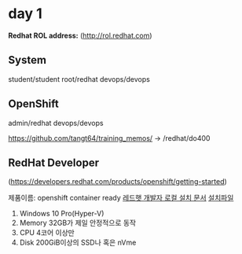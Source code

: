 
# day 1

**Redhat ROL address:** (http://rol.redhat.com)

System
---
student/student
root/redhat
devops/devops

OpenShift
---
admin/redhat
devops/devops

https://github.com/tangt64/training_memos/ 
                           -> /redhat/do400

RedHat Developer
---
(https://developers.redhat.com/products/openshift/getting-started)


제품이름: openshift container ready
[레드햇 개발자 로컬 설치 문서](https://developers.redhat.com/products/openshift-local/overview)
[설치파일](https://console.redhat.com)
1. Windows 10 Pro(Hyper-V)
2. Memory 32GB가 제일 안정적으로 동작
3. CPU 4코어 이상만
4. Disk 200GiB이상의 SSD나 혹은 nVme
